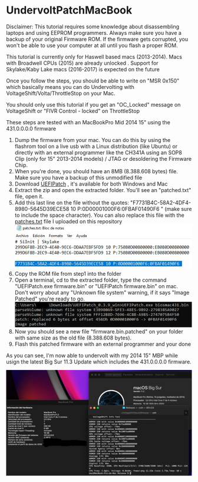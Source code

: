 # UndervoltPatchMacBook

Disclaimer: This tutorial requires some knowledge about disassembling laptops and using EEPROM programmers. Always make sure you have a backup of your original Firmware ROM. If the firmware gets corrupted, you won't be able to use your computer at all until you flash a proper ROM.

This tutorial is currently only for Haswell based macs (2013-2014). Macs with Broadwell CPUs (2015) are already unlocked . Support for Skylake/Kaby Lake macs (2016-2017) is expected on the future

Once you follow the steps, you should be able to write on "MSR 0x150" which basically means you can do Undervolting with VoltageShift/Volta/ThrottleStop on your Mac.

You should only use this tutorial if you get an "OC_Locked" message on VoltageShift or "FIVR Control - locked" on ThrottleStop

These steps are tested with an MacBookPro Mid 2014 15" using the 431.0.0.0.0 firmware

1. Dump the firmware from your mac. You can do this by using the flashrom tool on a live usb with a Linux distribution (like Ubuntu) or directly with an external programmer like the CH341A using an SOP8 Clip (only for 15" 2013-2014 models) / JTAG or desoldering the Firmware Chip.
2. When you're done, you should have an 8MB (8.388.608 bytes) file. Make sure you have a backup of this unmodified file
3. Download [UEFIPatch](https://github.com/LongSoft/UEFITool/releases/tag/0.21.5) , it's available for both Windows and Mac
4. Extract the zip and open the extracted folder. You'll see an "patched.txt" file, open it.
5. Add this last line on the file without the quotes: "F7731B4C-58A2-4DF4-8980-5645D39ECE58 10 P:0D00001000F6:0FBAF01490F6 " (make sure to include the space character). You can also replace this file with the [patches.txt](patches.txt) file I uploaded on this repository 
![alt text](patches.jpg)
6. Copy the ROM file from step1 into the folder
7. Open a terminal, cd to the extracted folder, type the command "UEFIPatch.exe firmware.bin" or "UEFIPatch firmware.bin" on mac. Don't worry about any "Unknown file system" warning, if it says "Image Patched" you're ready to go. 
![alt text](UEFIPatch.jpg)
8. Now you should see a new file "firmware.bin.patched" on your folder with same size as the old file (8.388.608 bytes).
9. Flash this patched firmware with an external programmer and your done

As you can see, I'm now able to undervolt with my 2014 15" MBP while usign the latest Big Sur 11.3 Update which includes the 431.0.0.0.0 firmware.

![alt text](Undervolt.jpg)
